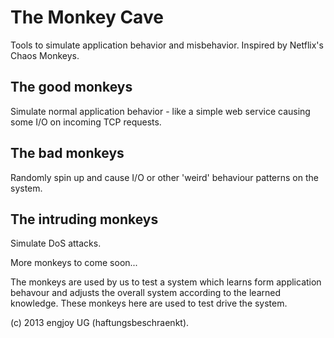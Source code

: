 # The Monkey Cave

Tools to simulate application behavior and misbehavior. Inspired by Netflix's Chaos Monkeys.

## The good monkeys

Simulate normal application behavior - like a simple web service causing some I/O on incoming TCP requests.

## The bad monkeys

Randomly spin up and cause I/O or other 'weird' behaviour patterns on the system.

## The intruding monkeys

Simulate DoS attacks.

More monkeys to come soon...

The monkeys are used by us to test a system which learns form application behavour and adjusts the overall system according to the learned knowledge. These monkeys here are used to test drive the system.

(c) 2013 engjoy UG (haftungsbeschraenkt).
